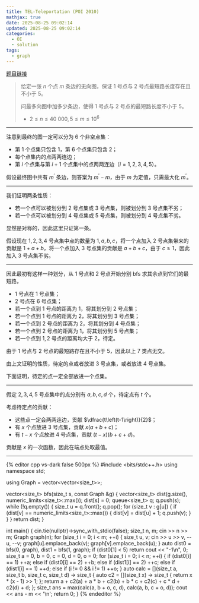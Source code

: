 ```yaml
---
title: TEL-Teleportation (POI 2010)
mathjax: true
date: 2025-08-25 09:02:14
updated: 2025-08-25 09:02:14
categories:
  - OI
  - solution
tags:
  - graph
---
```


[题目链接](https://www.luogu.com.cn/problem/P3505)

> 给定一张 $n$ 个点 $m$ 条边的无向图，保证 $1$ 号点与 $2$ 号点最短路长度存在且不小于 $5$。
>
> 问最多向图中加多少条边，使得 $1$ 号点与 $2$ 号点的最短路长度不小于 $5$。
>
> + $2\leqslant n\leqslant 40\ 000,5\leqslant m\leqslant 10^{6}$

<!-- more -->

---

注意到最终的图一定可以分为 $6$ 个非空点集：

+ 第 $1$ 个点集只包含 $1$，第 $6$ 个点集只包含 $2$；
+ 每个点集内的点两两连边；
+ 第 $i$ 个点集与第 $i+1$ 个点集中的点两两连边（$i=1,2,3,4,5$）。

假设最终图中共有 $m^{\prime}$ 条边，则答案为 $m^{\prime}-m$，由于 $m$ 为定值，只需最大化 $m^{\prime}$。

---

我们证明两条性质：

+ 若一个点可以被划分到 $2$ 号点集或 $3$ 号点集，则被划分到 $3$ 号点集不劣；
+ 若一个点可以被划分到 $4$ 号点集或 $5$ 号点集，则被划分到 $4$ 号点集不劣。

显然是对称的，因此这里只证第一条。

假设现在 $1,2,3,4$ 号点集中点的数量为 $1,a,b,c$，将一个点加入 $2$ 号点集带来的贡献是 $1+a+b$，将一个点加入 $3$ 号点集的贡献是 $a+b+c$，由于 $c\geqslant 1$，因此加入 $3$ 号点集不劣。

---

因此最初有这样一种划分，从 $1$ 号点和 $2$ 号点开始分别 bfs 求其余点到它们的最短路，

+ $1$ 号点在 $1$ 号点集；
+ $2$ 号点在 $6$ 号点集；
+ 若一个点到 $1$ 号点的距离为 $1$，将其划分到 $2$ 号点集；
+ 若一个点到 $1$ 号点的距离为 $2$，将其划分到 $3$ 号点集；
+ 若一个点到 $2$ 号点的距离为 $2$，将其划分到 $4$ 号点集；
+ 若一个点到 $2$ 号点的距离为 $1$，将其划分到 $5$ 号点集；
+ 若一个点到 $1,2$ 号点的距离均大于 $2$，待定。

由于 $1$ 号点与 $2$ 号点的最短路存在且不小于 $5$，因此以上 $7$ 类点无交。

由上文证明的性质，待定的点或者放进 $3$ 号点集，或者放进 $4$ 号点集。

下面证明，待定的点一定全部放进一个点集。

---

假定 $2,3,4,5$ 号点集中的点分别有 $a,b,c,d$ 个，待定点有 $t$ 个。

考虑待定点的贡献：

+ 这些点一定会两两连边，贡献 $\dfrac{t\left(t-1\right)}{2}$；
+ 有 $x$ 个点放进 $3$ 号点集，贡献 $x\left(a+b+c\right)$；
+ 有 $t-x$ 个点放进 $4$ 号点集，贡献 $\left(t-x\right)\left(b+c+d\right)$。

贡献是 $x$ 的一次函数，因此在端点处取最值。

---

{% editor cpp vs-dark false 500px %}
#include <bits/stdc++.h>
using namespace std;

using Graph = vector<vector<size_t>>;

vector<size_t> bfs(size_t s, const Graph &g) {
  vector<size_t> dist(g.size(), numeric_limits<size_t>::max());
  dist[s] = 0;
  queue<size_t> q;
  q.push(s);
  while (!q.empty()) {
    size_t u = q.front();
    q.pop();
    for (size_t v : g[u]) {
      if (dist[v] == numeric_limits<size_t>::max()) {
        dist[v] = dist[u] + 1;
        q.push(v);
      }
    }
  }
  return dist;
}

int main() {
  cin.tie(nullptr)->sync_with_stdio(false);
  size_t n, m;
  cin >> n >> m;
  Graph graph(n);
  for (size_t i = 0; i < m; ++i) {
    size_t u, v;
    cin >> u >> v, --u, --v;
    graph[u].emplace_back(v);
    graph[v].emplace_back(u);
  }
  auto dist0 = bfs(0, graph), dist1 = bfs(1, graph);
  if (dist0[1] < 5)
    return cout << "-1\n", 0;
  size_t a = 0, b = 0, c = 0, d = 0, o = 0;
  for (size_t i = 0; i < n; ++i) {
    if (dist0[i] == 1)
      ++a;
    else if (dist0[i] == 2)
      ++b;
    else if (dist1[i] == 2)
      ++c;
    else if (dist1[i] == 1)
      ++d;
    else if (i != 0 && i != 1)
      ++o;
  }
  auto calc = [](size_t a, size_t b, size_t c, size_t d) -> size_t {
    auto c2 = [](size_t x) -> size_t { return x * (x - 1) >> 1; };
    return a + c2(a) + a * b + c2(b) + b * c + c2(c) + c * d + c2(d) + d;
  };
  size_t ans = max(calc(a, b + o, c, d), calc(a, b, c + o, d));
  cout << ans - m << '\n';
  return 0;
}
{% endeditor %}